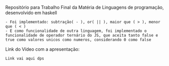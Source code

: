 
Repositório para Trabalho Final da Matéria de Linguagens de programação, desenvolvido em haskell

```
- Foi implementado: subtração( - ), or( || ), maior que ( > ), menor que ( < )
- E como funcionalidade de outra linguagem, foi implementado o funcionalidade de operador ternário do JS, que aceita tanto false e true como valores unicos como numeros, considerando 0 como false

```
Link do Vídeo com a apresentação:

```
Link vai aqui dps
```
